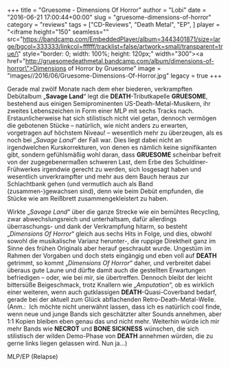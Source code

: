 +++
title = "Gruesome - Dimensions Of Horror"
author = "Lobi"
date = "2016-06-21 17:00:44+00:00"
slug = "gruesome-dimensions-of-horror"
category = "reviews"
tags = ["CD-Reviews", "Death Metal", "EP", ]
player = "<iframe height=\"150\" seamless=\"\" src=\"https://bandcamp.com/EmbeddedPlayer/album=3443401871/size=large/bgcol=333333/linkcol=ffffff/tracklist=false/artwork=small/transparent=true/\" style=\"border: 0; width: 100%; height: 120px;\" width=\"300\"><a href=\"http://gruesomedeathmetal.bandcamp.com/album/dimensions-of-horror\">Dimensions of Horror by Gruesome</a></iframe>"
image = "images//2016/06/Gruesome-Dimensions-Of-Horror.jpg"
legacy = true
+++

Gerade mal zwölf Monate nach dem eher biederen, verkrampften Debütalbum „**Savage Land**“ legt die **DEATH**-Tributkapelle **GRUESOME**, bestehend aus einigen Semiprominenten US-Death-Metal-Musikern, ihr zweites Lebenszeichen in Form einer MLP mit sechs Tracks nach. Erstaunlicherweise hat sich stilistisch nicht viel getan, dennoch vermögen die gebotenen Stücke – natürlich, wie nicht anders zu erwarten, vorgetragen auf höchstem Niveau! – wesentlich mehr zu überzeugen, als es noch bei „_Savage Land_“ der Fall war. Dies liegt dabei nicht an irgendwelchen Kurskorrekturen, von denen es nämlich keine signifikanten gibt, sondern gefühlsmäßig wohl daran, dass **GRUESOME** scheinbar befreit von der zugegebenermaßen schweren Last, dem Erbe des Schuldiner-Frühwerkes irgendwie gerecht zu werden, sich losgesagt haben und wesentlich unverkrampfter und mehr aus dem Bauch heraus zur Schlachtbank gehen (und vermutlich auch als Band (zusammen-)gewachsen sind), denn wie beim Debüt empfunden, die Stücke wie am Reißbrett zusammengekleistert zu haben.

Wirkte „_Savage Land_“ über die ganze Strecke wie ein bemühtes Recycling, zwar abwechslungsreich und unterhaltsam, dafür allerdings überraschungs- und dank der Verkrampfung hitarm, so besteht „_Dimensions Of Horror_“ gleich aus sechs Hits in Folge, und dies, obwohl sowohl die musikalische Varianz herunter-, die ruppige Direktheit ganz im Sinne des frühen Originals aber herauf geschraubt wurde. Ungestüm im Rahmen der Vorgaben und doch stets eingängig und eben voll auf **DEATH** getrimmt, so kommt „_Dimensions Of Horror_“ daher, und verbreitet dabei überaus gute Laune und dürfte damit auch die gestellten Erwartungen befriedigen – oder, wie bei mir, sie übertreffen. Dennoch bleibt der leicht bittersüße Beigeschmack, trotz Knallern wie „_Amputation_“, ob es wirklich einer weiteren, wenn auch gutklassigen **DEATH**-Quasi-Coverband bedarf, gerade bei der aktuell zum Glück abflachenden Retro-Death-Metal-Welle. (Anm.:  Ich möchte nicht unerwähnt lassen, dass ich es natürlich cool finde, wenn neue und junge Bands sich geschätzter alter Sounds annehmen, aber 1:1 Kopien bleiben eben genau das und nicht mehr. Weiterhin würde ich mir mehr Bands wie **NECROT** und **BONE SICKNESS** wünschen, die sich stilistisch der wilden Demo-Phase von **DEATH** annehmen würden, die zu gerne links liegen gelassen wird. Nun ja…)

MLP/EP (Relapse)


